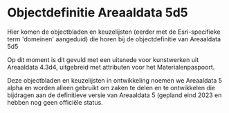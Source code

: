 ﻿# Objectdefinitie Areaaldata 5d5

Hier komen de objectbladen en keuzelijsten (eerder met de Esri-specifieke term 'domeinen' aangeduid) die horen bij de objectdefinitie van Areaaldata 5d5

Op dit moment is dit gevuld met een uitsnede voor kunstwerken uit Areaaldata 4.3d4, uitgebreid met attributen voor het Materialenpaspoort.

Deze objectbladen en keuzelijsten in ontwikkeling noemen we Areaaldata 5 alpha en worden alleen gebruikt om zaken te delen en te ontwikkelen die bijdragen aan de definitieve versie van Areaaldata 5 (gepland eind 2023 en hebben nog geen officiële status.
